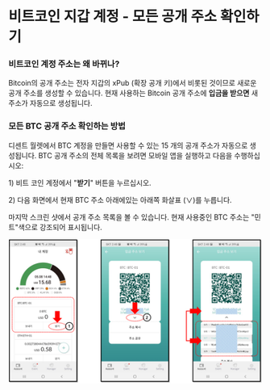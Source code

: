 # 비트코인 지갑 계정 - 모든 공개 주소 확인하기

### 비트코인 계정 주소는 왜 바뀌나?

Bitcoin의 공개 주소는 전자 지갑의 xPub \(확장 공개 키\)에서 비롯된 것이므로 새로운 공개 주소를 생성할 수 있습니다. 현재 사용하는 Bitcoin 공개 주소에 **입금을 받으면** 새 주소가 자동으로 생성됩니다. 

### 모든 BTC 공개 주소 확인하는 방법

디센트 월렛에서 BTC 계정을 만들면 사용할 수 있는 15 개의 공개 주소가 자동으로 생성됩니다. BTC 공개 주소의 전체 목록을 보려면 모바일 앱을 실행하고 다음을 수행하십시오:  
  
1\) 비트 코인 계정에서 "**받기**" 버튼을 누르십시오.

2\) 다음 화면에서 현재 BTC 주소 아래에있는 아래쪽 화살표 \(∨\)를 누릅니다.   
  
마지막 스크린 샷에서 공개 주소 목록을 볼 수 있습니다. 현재 사용중인 BTC 주소는 "민트"색으로 강조되어 표시됩니다.

![](../.gitbook/assets/view_btc_addresses_kr.png)

